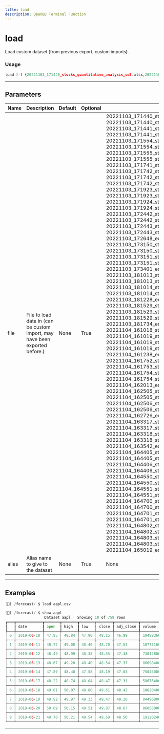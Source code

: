 ```yaml
---
title: load
description: OpenBB Terminal Function
---
```


# load

Load custom dataset (from previous export, custom imports).

### Usage

```python
load [-f {20221103_171440_stocks_quantitative_analysis_cdf.xlsx,20221103_171440_stocks_quantitative_analysis_summary.xlsx,20221103_171441_stocks_quantitative_analysis_normality.xlsx,20221103_171441_stocks_quantitative_analysis_summary.xlsx,20221103_171554_stocks_quantitative_analysis_cdf.xlsx,20221103_171554_stocks_quantitative_analysis_summary.xlsx,20221103_171555_stocks_quantitative_analysis_normality.xlsx,20221103_171555_stocks_quantitative_analysis_summary.xlsx,20221103_171741_stocks_quantitative_analysis_summary.xlsx,20221103_171742_stocks_quantitative_analysis_cdf.xlsx,20221103_171742_stocks_quantitative_analysis_normality.xlsx,20221103_171742_stocks_quantitative_analysis_summary.xlsx,20221103_171923_stocks_quantitative_analysis_cdf.xlsx,20221103_171923_stocks_quantitative_analysis_summary.xlsx,20221103_171924_stocks_quantitative_analysis_normality.xlsx,20221103_171924_stocks_quantitative_analysis_summary.xlsx,20221103_172442_stocks_quantitative_analysis_cdf.xlsx,20221103_172442_stocks_quantitative_analysis_summary.xlsx,20221103_172443_stocks_quantitative_analysis_normality.xlsx,20221103_172443_stocks_quantitative_analysis_summary.xlsx,20221103_172648_econometrics_dataset.xlsx,20221103_173150_stocks_quantitative_analysis_cdf.xlsx,20221103_173150_stocks_quantitative_analysis_summary.xlsx,20221103_173151_stocks_quantitative_analysis_normality.xlsx,20221103_173151_stocks_quantitative_analysis_summary.xlsx,20221103_173401_econometrics_dataset.xlsx,20221103_181013_stocks_quantitative_analysis_cdf.xlsx,20221103_181013_stocks_quantitative_analysis_summary.xlsx,20221103_181014_stocks_quantitative_analysis_normality.xlsx,20221103_181014_stocks_quantitative_analysis_summary.xlsx,20221103_181228_econometrics_dataset.xlsx,20221103_181529_stocks_quantitative_analysis_cdf.xlsx,20221103_181529_stocks_quantitative_analysis_normality.xlsx,20221103_181529_stocks_quantitative_analysis_summary.xlsx,20221103_181734_econometrics_dataset.xlsx,20221104_161018_stocks_quantitative_analysis_summary.xlsx,20221104_161019_stocks_quantitative_analysis_cdf.xlsx,20221104_161019_stocks_quantitative_analysis_normality.xlsx,20221104_161019_stocks_quantitative_analysis_summary.xlsx,20221104_161238_econometrics_dataset.xlsx,20221104_161752_stocks_quantitative_analysis_summary.xlsx,20221104_161753_stocks_quantitative_analysis_cdf.xlsx,20221104_161754_stocks_quantitative_analysis_normality.xlsx,20221104_161754_stocks_quantitative_analysis_summary.xlsx,20221104_162013_econometrics_dataset.xlsx,20221104_162505_stocks_quantitative_analysis_cdf.xlsx,20221104_162505_stocks_quantitative_analysis_summary.xlsx,20221104_162506_stocks_quantitative_analysis_normality.xlsx,20221104_162506_stocks_quantitative_analysis_summary.xlsx,20221104_162726_econometrics_dataset.xlsx,20221104_163317_stocks_quantitative_analysis_cdf.xlsx,20221104_163317_stocks_quantitative_analysis_summary.xlsx,20221104_163318_stocks_quantitative_analysis_normality.xlsx,20221104_163318_stocks_quantitative_analysis_summary.xlsx,20221104_163542_econometrics_dataset.xlsx,20221104_164405_stocks_quantitative_analysis_cdf.xlsx,20221104_164405_stocks_quantitative_analysis_summary.xlsx,20221104_164406_stocks_quantitative_analysis_normality.xlsx,20221104_164406_stocks_quantitative_analysis_summary.xlsx,20221104_164550_stocks_quantitative_analysis_cdf.xlsx,20221104_164550_stocks_quantitative_analysis_summary.xlsx,20221104_164551_stocks_quantitative_analysis_normality.xlsx,20221104_164551_stocks_quantitative_analysis_summary.xlsx,20221104_164700_stocks_quantitative_analysis_cdf.xlsx,20221104_164700_stocks_quantitative_analysis_summary.xlsx,20221104_164701_stocks_quantitative_analysis_normality.xlsx,20221104_164701_stocks_quantitative_analysis_summary.xlsx,20221104_164802_stocks_quantitative_analysis_cdf.xlsx,20221104_164802_stocks_quantitative_analysis_summary.xlsx,20221104_164803_stocks_quantitative_analysis_normality.xlsx,20221104_164803_stocks_quantitative_analysis_summary.xlsx,20221104_165019_econometrics_dataset.xlsx}] [-a ALIAS]
```

---

## Parameters

| Name | Description | Default | Optional | Choices |
| ---- | ----------- | ------- | -------- | ------- |
| file | File to load data in (can be custom import, may have been exported before.) | None | True | 20221103_171440_stocks_quantitative_analysis_cdf.xlsx, 20221103_171440_stocks_quantitative_analysis_summary.xlsx, 20221103_171441_stocks_quantitative_analysis_normality.xlsx, 20221103_171441_stocks_quantitative_analysis_summary.xlsx, 20221103_171554_stocks_quantitative_analysis_cdf.xlsx, 20221103_171554_stocks_quantitative_analysis_summary.xlsx, 20221103_171555_stocks_quantitative_analysis_normality.xlsx, 20221103_171555_stocks_quantitative_analysis_summary.xlsx, 20221103_171741_stocks_quantitative_analysis_summary.xlsx, 20221103_171742_stocks_quantitative_analysis_cdf.xlsx, 20221103_171742_stocks_quantitative_analysis_normality.xlsx, 20221103_171742_stocks_quantitative_analysis_summary.xlsx, 20221103_171923_stocks_quantitative_analysis_cdf.xlsx, 20221103_171923_stocks_quantitative_analysis_summary.xlsx, 20221103_171924_stocks_quantitative_analysis_normality.xlsx, 20221103_171924_stocks_quantitative_analysis_summary.xlsx, 20221103_172442_stocks_quantitative_analysis_cdf.xlsx, 20221103_172442_stocks_quantitative_analysis_summary.xlsx, 20221103_172443_stocks_quantitative_analysis_normality.xlsx, 20221103_172443_stocks_quantitative_analysis_summary.xlsx, 20221103_172648_econometrics_dataset.xlsx, 20221103_173150_stocks_quantitative_analysis_cdf.xlsx, 20221103_173150_stocks_quantitative_analysis_summary.xlsx, 20221103_173151_stocks_quantitative_analysis_normality.xlsx, 20221103_173151_stocks_quantitative_analysis_summary.xlsx, 20221103_173401_econometrics_dataset.xlsx, 20221103_181013_stocks_quantitative_analysis_cdf.xlsx, 20221103_181013_stocks_quantitative_analysis_summary.xlsx, 20221103_181014_stocks_quantitative_analysis_normality.xlsx, 20221103_181014_stocks_quantitative_analysis_summary.xlsx, 20221103_181228_econometrics_dataset.xlsx, 20221103_181529_stocks_quantitative_analysis_cdf.xlsx, 20221103_181529_stocks_quantitative_analysis_normality.xlsx, 20221103_181529_stocks_quantitative_analysis_summary.xlsx, 20221103_181734_econometrics_dataset.xlsx, 20221104_161018_stocks_quantitative_analysis_summary.xlsx, 20221104_161019_stocks_quantitative_analysis_cdf.xlsx, 20221104_161019_stocks_quantitative_analysis_normality.xlsx, 20221104_161019_stocks_quantitative_analysis_summary.xlsx, 20221104_161238_econometrics_dataset.xlsx, 20221104_161752_stocks_quantitative_analysis_summary.xlsx, 20221104_161753_stocks_quantitative_analysis_cdf.xlsx, 20221104_161754_stocks_quantitative_analysis_normality.xlsx, 20221104_161754_stocks_quantitative_analysis_summary.xlsx, 20221104_162013_econometrics_dataset.xlsx, 20221104_162505_stocks_quantitative_analysis_cdf.xlsx, 20221104_162505_stocks_quantitative_analysis_summary.xlsx, 20221104_162506_stocks_quantitative_analysis_normality.xlsx, 20221104_162506_stocks_quantitative_analysis_summary.xlsx, 20221104_162726_econometrics_dataset.xlsx, 20221104_163317_stocks_quantitative_analysis_cdf.xlsx, 20221104_163317_stocks_quantitative_analysis_summary.xlsx, 20221104_163318_stocks_quantitative_analysis_normality.xlsx, 20221104_163318_stocks_quantitative_analysis_summary.xlsx, 20221104_163542_econometrics_dataset.xlsx, 20221104_164405_stocks_quantitative_analysis_cdf.xlsx, 20221104_164405_stocks_quantitative_analysis_summary.xlsx, 20221104_164406_stocks_quantitative_analysis_normality.xlsx, 20221104_164406_stocks_quantitative_analysis_summary.xlsx, 20221104_164550_stocks_quantitative_analysis_cdf.xlsx, 20221104_164550_stocks_quantitative_analysis_summary.xlsx, 20221104_164551_stocks_quantitative_analysis_normality.xlsx, 20221104_164551_stocks_quantitative_analysis_summary.xlsx, 20221104_164700_stocks_quantitative_analysis_cdf.xlsx, 20221104_164700_stocks_quantitative_analysis_summary.xlsx, 20221104_164701_stocks_quantitative_analysis_normality.xlsx, 20221104_164701_stocks_quantitative_analysis_summary.xlsx, 20221104_164802_stocks_quantitative_analysis_cdf.xlsx, 20221104_164802_stocks_quantitative_analysis_summary.xlsx, 20221104_164803_stocks_quantitative_analysis_normality.xlsx, 20221104_164803_stocks_quantitative_analysis_summary.xlsx, 20221104_165019_econometrics_dataset.xlsx |
| alias | Alias name to give to the dataset | None | True | None |


---

## Examples

```python
(🦋) /forecast/ $ load aapl.csv

(🦋) /forecast/ $ show aapl
                  Dataset aapl | Showing 10 of 759 rows
┏━━━┳━━━━━━━━━━━━┳━━━━━━━┳━━━━━━━┳━━━━━━━┳━━━━━━━┳━━━━━━━━━━━┳━━━━━━━━━━━┓
┃   ┃ date       ┃ open  ┃ high  ┃ low   ┃ close ┃ adj_close ┃ volume    ┃
┡━━━╇━━━━━━━━━━━━╇━━━━━━━╇━━━━━━━╇━━━━━━━╇━━━━━━━╇━━━━━━━━━━━╇━━━━━━━━━━━┩
│ 0 │ 2019-06-10 │ 47.95 │ 48.84 │ 47.90 │ 48.15 │ 46.99     │ 104883600 │
├───┼────────────┼───────┼───────┼───────┼───────┼───────────┼───────────┤
│ 1 │ 2019-06-11 │ 48.72 │ 49.00 │ 48.40 │ 48.70 │ 47.53     │ 107731600 │
├───┼────────────┼───────┼───────┼───────┼───────┼───────────┼───────────┤
│ 2 │ 2019-06-12 │ 48.49 │ 48.99 │ 48.35 │ 48.55 │ 47.38     │ 73012800  │
├───┼────────────┼───────┼───────┼───────┼───────┼───────────┼───────────┤
│ 3 │ 2019-06-13 │ 48.67 │ 49.20 │ 48.40 │ 48.54 │ 47.37     │ 86698400  │
├───┼────────────┼───────┼───────┼───────┼───────┼───────────┼───────────┤
│ 4 │ 2019-06-14 │ 47.89 │ 48.40 │ 47.58 │ 48.19 │ 47.03     │ 75046000  │
├───┼────────────┼───────┼───────┼───────┼───────┼───────────┼───────────┤
│ 5 │ 2019-06-17 │ 48.22 │ 48.74 │ 48.04 │ 48.47 │ 47.31     │ 58676400  │
├───┼────────────┼───────┼───────┼───────┼───────┼───────────┼───────────┤
│ 6 │ 2019-06-18 │ 49.01 │ 50.07 │ 48.80 │ 49.61 │ 48.42     │ 106204000 │
├───┼────────────┼───────┼───────┼───────┼───────┼───────────┼───────────┤
│ 7 │ 2019-06-19 │ 49.92 │ 49.97 │ 49.33 │ 49.47 │ 48.28     │ 84496800  │
├───┼────────────┼───────┼───────┼───────┼───────┼───────────┼───────────┤
│ 8 │ 2019-06-20 │ 50.09 │ 50.15 │ 49.51 │ 49.87 │ 48.67     │ 86056000  │
├───┼────────────┼───────┼───────┼───────┼───────┼───────────┼───────────┤
│ 9 │ 2019-06-21 │ 49.70 │ 50.21 │ 49.54 │ 49.69 │ 48.50     │ 191202400 │
└───┴────────────┴───────┴───────┴───────┴───────┴───────────┴───────────┘
```
---
